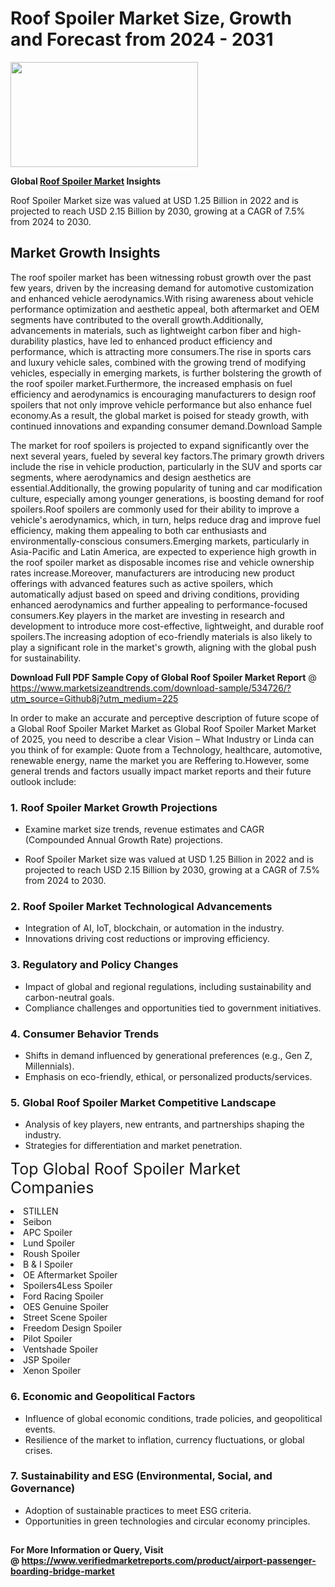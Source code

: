 <H1>Roof Spoiler Market Size, Growth and Forecast from 2024 - 2031</H1><img class="aligncenter size-medium wp-image-584254" src="https://thirdeyenews.in/wp-content/uploads/2024/09/Global-Market-Research-300x168.jpeg" alt="" width="300" height="168" /><p><strong>Global&nbsp;<a href="https://www.marketsizeandtrends.com/download-sample/534726/?utm_source=Github8j?utm_medium=225">Roof Spoiler Market</a> Insights</strong></p><p>Roof Spoiler Market size was valued at USD 1.25 Billion in 2022 and is projected to reach USD 2.15 Billion by 2030, growing at a CAGR of 7.5% from 2024 to 2030.</p><p><h2>Market Growth Insights</h2> <p>The roof spoiler market has been witnessing robust growth over the past few years, driven by the increasing demand for automotive customization and enhanced vehicle aerodynamics.With rising awareness about vehicle performance optimization and aesthetic appeal, both aftermarket and OEM segments have contributed to the overall growth.Additionally, advancements in materials, such as lightweight carbon fiber and high-durability plastics, have led to enhanced product efficiency and performance, which is attracting more consumers.The rise in sports cars and luxury vehicle sales, combined with the growing trend of modifying vehicles, especially in emerging markets, is further bolstering the growth of the roof spoiler market.Furthermore, the increased emphasis on fuel efficiency and aerodynamics is encouraging manufacturers to design roof spoilers that not only improve vehicle performance but also enhance fuel economy.As a result, the global market is poised for steady growth, with continued innovations and expanding consumer demand.Download Sample</p> <p>The market for roof spoilers is projected to expand significantly over the next several years, fueled by several key factors.The primary growth drivers include the rise in vehicle production, particularly in the SUV and sports car segments, where aerodynamics and design aesthetics are essential.Additionally, the growing popularity of tuning and car modification culture, especially among younger generations, is boosting demand for roof spoilers.Roof spoilers are commonly used for their ability to improve a vehicle's aerodynamics, which, in turn, helps reduce drag and improve fuel efficiency, making them appealing to both car enthusiasts and environmentally-conscious consumers.Emerging markets, particularly in Asia-Pacific and Latin America, are expected to experience high growth in the roof spoiler market as disposable incomes rise and vehicle ownership rates increase.Moreover, manufacturers are introducing new product offerings with advanced features such as active spoilers, which automatically adjust based on speed and driving conditions, providing enhanced aerodynamics and further appealing to performance-focused consumers.Key players in the market are investing in research and development to introduce more cost-effective, lightweight, and durable roof spoilers.The increasing adoption of eco-friendly materials is also likely to play a significant role in the market's growth, aligning with the global push for sustainability.</p><p><span class=""><strong>Download Full PDF Sample Copy of Global Roof Spoiler Market Report</strong> @ <a href="https://www.marketsizeandtrends.com/download-sample/534726/?utm_source=Github8j?utm_medium=225" target="_blank">https://www.marketsizeandtrends.com/download-sample/534726/?utm_source=Github8j?utm_medium=225</a></span></p><p>In order to make an accurate and perceptive description of future scope of a Global&nbsp;Roof Spoiler Market Market as Global&nbsp;Roof Spoiler Market Market of 2025, you need to describe a clear Vision &ndash; What Industry or Linda can you think of for example: Quote from a Technology, healthcare, automotive, renewable energy, name the market you are Reffering to.However, some general trends and factors usually impact market reports and their future outlook include:</p><h3>1.&nbsp;<strong>Roof Spoiler Market Growth Projections</strong></h3><ul><li>Examine market size trends, revenue estimates and CAGR (Compounded Annual Growth Rate) projections.</li><li><p>Roof Spoiler Market size was valued at USD 1.25 Billion in 2022 and is projected to reach USD 2.15 Billion by 2030, growing at a CAGR of 7.5% from 2024 to 2030.</p></li></ul><h3>2.&nbsp;<strong>Roof Spoiler Market Technological Advancements</strong></h3><ul><li>Integration of AI, IoT, blockchain, or automation in the industry.</li><li>Innovations driving cost reductions or improving efficiency.</li></ul><h3>3.&nbsp;<strong>Regulatory and Policy Changes</strong></h3><ul><li>Impact of global and regional regulations, including sustainability and carbon-neutral goals.</li><li>Compliance challenges and opportunities tied to government initiatives.</li></ul><h3>4.&nbsp;<strong>Consumer Behavior Trends</strong></h3><ul><li>Shifts in demand influenced by generational preferences (e.g., Gen Z, Millennials).</li><li>Emphasis on eco-friendly, ethical, or personalized products/services.</li></ul><h3>5.&nbsp;<strong>Global Roof Spoiler Market Competitive Landscape</strong></h3><ul><li>Analysis of key players, new entrants, and partnerships shaping the industry.</li><li>Strategies for differentiation and market penetration.</li></ul><p data-pm-slice="1 1 []"><span style="color: inherit; font-family: inherit; font-size: 25px;">Top Global Roof Spoiler Market Companies</span></p><div class="" data-test-id=""><p><li>STILLEN</li><li> Seibon</li><li> APC Spoiler</li><li> Lund Spoiler</li><li> Roush Spoiler</li><li> B & I Spoiler</li><li> OE Aftermarket Spoiler</li><li> Spoilers4Less Spoiler</li><li> Ford Racing Spoiler</li><li> OES Genuine Spoiler</li><li> Street Scene Spoiler</li><li> Freedom Design Spoiler</li><li> Pilot Spoiler</li><li> Ventshade Spoiler</li><li> JSP Spoiler</li><li> Xenon Spoiler</li></p></div><h3>6.&nbsp;<strong>Economic and Geopolitical Factors</strong></h3><ul><li>Influence of global economic conditions, trade policies, and geopolitical events.</li><li>Resilience of the market to inflation, currency fluctuations, or global crises.</li></ul><h3>7.&nbsp;<strong>Sustainability and ESG (Environmental, Social, and Governance)</strong></h3><ul><li>Adoption of sustainable practices to meet ESG criteria.</li><li>Opportunities in green technologies and circular economy principles.</li></ul><h2><strong style="font-size: 14px;">For More Information or Query, Visit @&nbsp;</strong><a style="background-color: #ffffff; font-size: 14px;" href="https://www.marketsizeandtrends.com/report/roof-spoiler-market/" target="_blank">https://www.verifiedmarketreports.com/product/airport-passenger-boarding-bridge-market</a></h2>